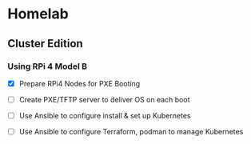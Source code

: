 
# Homelab

## Cluster Edition

### Using RPi 4 Model B

- [x]  Prepare RPi4 Nodes for PXE Booting

- [ ]   Create PXE/TFTP server to deliver OS on each boot

- [ ]   Use Ansible to configure install & set up Kubernetes

- [ ]   Use Ansible to configure Terraform, podman to manage Kubernetes